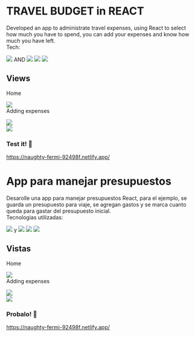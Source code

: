 # **TRAVEL BUDGET in REACT** 




Developed an app to administrate travel expenses, using React to select how much you have to spend, you can add your expenses and know how much you have left.<br>
Tech:

<img src="https://img.shields.io/badge/React-20232A?style=for-the-badge&logo=react&logoColor=61DAFB"> AND
<img src="https://img.shields.io/badge/HTML5-E34F26?style=for-the-badge&logo=html5&logoColor=white">
<img src="https://img.shields.io/badge/CSS-239120?&style=for-the-badge&logo=css3&logoColor=white">
<img src="https://img.shields.io/badge/JavaScript-F7DF1E?style=for-the-badge&logo=javascript&logoColor=black">



## Views ##


Home <br>

<img src="https://i.ibb.co/B30R0x0/home.png"> <br>
Adding expenses<br>

<img src="https://i.ibb.co/p2mKQKp/1expense.png"> <br>
<img src="https://i.ibb.co/M20bZM7/2expenses.png">


### **Test it!** :rocket:

https://naughty-fermi-92498f.netlify.app/

# **App para manejar presupuestos** 




Desarolle una app para manejar presupuestos React, para el ejemplo, se guarda un presupuesto para viaje, se agregan gastos y se marca cuanto queda para gastar del presupuesto inicial. <br>
Tecnologias utilizadas:

<img src="https://img.shields.io/badge/React-20232A?style=for-the-badge&logo=react&logoColor=61DAFB"> y
<img src="https://img.shields.io/badge/HTML5-E34F26?style=for-the-badge&logo=html5&logoColor=white">
<img src="https://img.shields.io/badge/CSS-239120?&style=for-the-badge&logo=css3&logoColor=white">
<img src="https://img.shields.io/badge/JavaScript-F7DF1E?style=for-the-badge&logo=javascript&logoColor=black">



## Vistas ##


Home <br>

<img src="https://i.ibb.co/B30R0x0/home.png"> <br>
Adding expenses<br>

<img src="https://i.ibb.co/p2mKQKp/1expense.png"> <br>
<img src="https://i.ibb.co/M20bZM7/2expenses.png">




### **Probalo!** :rocket:


https://naughty-fermi-92498f.netlify.app/
